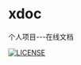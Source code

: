 # xdoc

个人项目---在线文档

[![LICENSE](https://img.shields.io/badge/license-Anti%20996-blue.svg)](https://github.com/996icu/996.ICU/blob/master/LICENSE)
